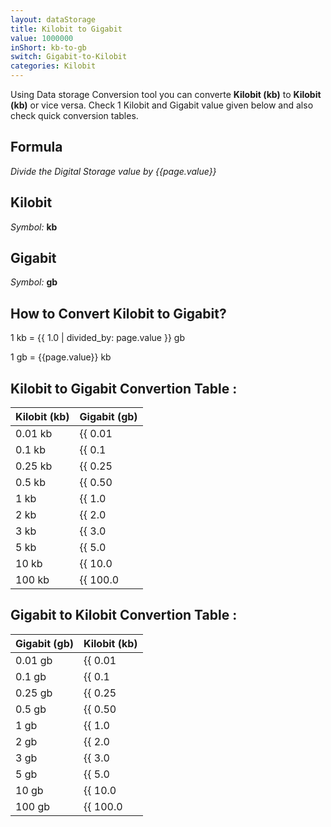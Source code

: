 ```yaml
---
layout: dataStorage
title: Kilobit to Gigabit
value: 1000000
inShort: kb-to-gb
switch: Gigabit-to-Kilobit
categories: Kilobit
---
```


Using Data storage Conversion tool you can converte **Kilobit (kb)** to **Kilobit (kb)** or vice versa. Check 1 Kilobit and Gigabit value given below and also check quick conversion tables.

## Formula
*Divide the Digital Storage value by {{page.value}}*

## Kilobit
*Symbol:* **kb**

## Gigabit
*Symbol:* **gb**

## How to Convert Kilobit to Gigabit?

1 kb = {{ 1.0 | divided_by: page.value }} gb

1 gb = {{page.value}} kb


## Kilobit to Gigabit Convertion Table :

| Kilobit (kb) | Gigabit (gb) |
| ---- | ---- |
| 0.01 kb | {{ 0.01 | divided_by: page.value | round: 12 }} gb |
| 0.1 kb | {{ 0.1 | divided_by: page.value | round: 12 }} gb |
| 0.25 kb | {{ 0.25 | divided_by: page.value | round: 12 }} gb |
| 0.5 kb | {{ 0.50 | divided_by: page.value | round: 12 }} gb |
| 1 kb | {{ 1.0 | divided_by: page.value | round: 12 }} gb |
| 2 kb | {{ 2.0 | divided_by: page.value | round: 12 }} gb |
| 3 kb | {{ 3.0 | divided_by: page.value | round: 12 }} gb |
| 5 kb | {{ 5.0 | divided_by: page.value | round: 12 }} gb |
| 10 kb | {{ 10.0 | divided_by: page.value | round: 12 }} gb |
| 100 kb | {{ 100.0 | divided_by: page.value | round: 12 }} gb |

## Gigabit to Kilobit Convertion Table :

| Gigabit (gb) | Kilobit (kb) |
| ---- | ---- |
| 0.01 gb | {{ 0.01 | times: page.value | round: 12 }} kb |
| 0.1 gb | {{ 0.1 | times: page.value | round: 12 }} kb |
| 0.25 gb | {{ 0.25 | times: page.value | round: 12 }} kb |
| 0.5 gb | {{ 0.50 | times: page.value | round: 12 }} kb |
| 1 gb | {{ 1.0 | times: page.value | round: 12 }} kb |
| 2 gb | {{ 2.0 | times: page.value | round: 12 }} kb |
| 3 gb | {{ 3.0 | times: page.value | round: 12 }} kb |
| 5 gb | {{ 5.0 | times: page.value | round: 12 }} kb |
| 10 gb | {{ 10.0 | times: page.value | round: 12 }} kb |
| 100 gb | {{ 100.0 | times: page.value | round: 12 }} kb |


<script>
document.getElementById('selectInput')[2].selected = true
document.getElementById('selectOutput')[10].selected = true
</script>
